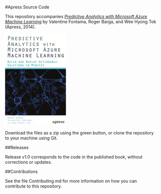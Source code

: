#Apress Source Code

This repository accompanies [*Predictive Analytics with Microsoft Azure Machine Learning*](http://www.apress.com/9781484204467) by Valentine Fontama, Roger Barga, and Wee Hyong  Tok (Apress, 2014).

![Cover image](9781484204467.jpg)

Download the files as a zip using the green button, or clone the repository to your machine using Git.

##Releases

Release v1.0 corresponds to the code in the published book, without corrections or updates.

##Contributions

See the file Contributing.md for more information on how you can contribute to this repository.
